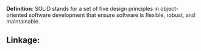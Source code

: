 **Definition**: SOLID stands for a set of five design principles in object-oriented software development that ensure software is flexible, robust, and maintainable.

**Linkage:**
- 